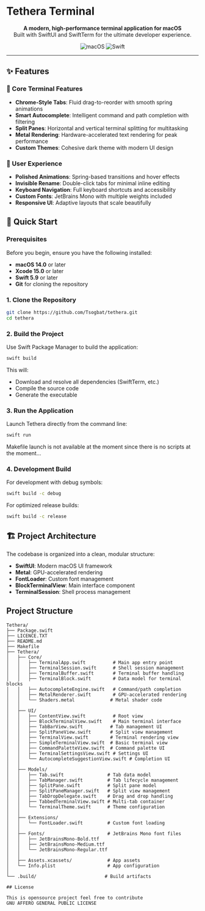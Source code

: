 # Tethera Terminal

<p align="center">
  <strong>A modern, high-performance terminal application for macOS</strong><br>
  Built with SwiftUI and SwiftTerm for the ultimate developer experience.
</p>

<p align="center">
  <img src="https://img.shields.io/badge/macOS-14.0+-blue.svg" alt="macOS">
  <img src="https://img.shields.io/badge/Swift-5.9+-orange.svg" alt="Swift">
</p>

---

## ✨ Features

### 🚀 Core Terminal Features

- **Chrome-Style Tabs**: Fluid drag-to-reorder with smooth spring animations
- **Smart Autocomplete**: Intelligent command and path completion with filtering
- **Split Panes**: Horizontal and vertical terminal splitting for multitasking
- **Metal Rendering**: Hardware-accelerated text rendering for peak performance
- **Custom Themes**: Cohesive dark theme with modern UI design

### 🎨 User Experience

- **Polished Animations**: Spring-based transitions and hover effects
- **Invisible Rename**: Double-click tabs for minimal inline editing
- **Keyboard Navigation**: Full keyboard shortcuts and accessibility
- **Custom Fonts**: JetBrains Mono with multiple weights included
- **Responsive UI**: Adaptive layouts that scale beautifully

## 🚀 Quick Start

### Prerequisites

Before you begin, ensure you have the following installed:

- **macOS 14.0** or later
- **Xcode 15.0** or later
- **Swift 5.9** or later
- **Git** for cloning the repository

### 1. Clone the Repository

```bash
git clone https://github.com/Tsogbat/tethera.git
cd tethera
```

### 2. Build the Project

Use Swift Package Manager to build the application:

```bash
swift build
```

This will:

- Download and resolve all dependencies (SwiftTerm, etc.)
- Compile the source code
- Generate the executable

### 3. Run the Application

Launch Tethera directly from the command line:

```bash
swift run
```

Makefile launch is not available at the moment since there is no scripts at the moment...

### 4. Development Build

For development with debug symbols:

```bash
swift build -c debug
```

For optimized release builds:

```bash
swift build -c release
```

## 🏗️ Project Architecture

The codebase is organized into a clean, modular structure:

- **SwiftUI**: Modern macOS UI framework
- **Metal**: GPU-accelerated rendering
- **FontLoader**: Custom font management
- **BlockTerminalView**: Main interface component
- **TerminalSession**: Shell process management

## Project Structure

```
Tethera/
├── Package.swift
├── LICENCE.TXT
├── README.md
├── Makefile
├── Tethera/
│   ├── Core/
│   │   ├── TerminalApp.swift          # Main app entry point
│   │   ├── TerminalSession.swift      # Shell session management
│   │   ├── TerminalBuffer.swift       # Terminal buffer handling
│   │   ├── TerminalBlock.swift        # Data model for terminal blocks
│   │   ├── AutocompleteEngine.swift   # Command/path completion
│   │   ├── MetalRenderer.swift        # GPU-accelerated rendering
│   │   └── Shaders.metal             # Metal shader code
│   │
│   ├── UI/
│   │   ├── ContentView.swift          # Root view
│   │   ├── BlockTerminalView.swift    # Main terminal interface
│   │   ├── TabBarView.swift          # Tab management UI
│   │   ├── SplitPaneView.swift       # Split view management
│   │   ├── TerminalView.swift        # Terminal rendering view
│   │   ├── SimpleTerminalView.swift  # Basic terminal view
│   │   ├── CommandPaletteView.swift  # Command palette UI
│   │   ├── TerminalSettingsView.swift # Settings UI
│   │   └── AutocompleteSuggestionView.swift # Completion UI
│   │
│   ├── Models/
│   │   ├── Tab.swift                # Tab data model
│   │   ├── TabManager.swift         # Tab lifecycle management
│   │   ├── SplitPane.swift          # Split pane model
│   │   ├── SplitPaneManager.swift   # Split view management
│   │   ├── TabDropDelegate.swift    # Drag and drop handling
│   │   ├── TabbedTerminalView.swift # Multi-tab container
│   │   └── TerminalTheme.swift      # Theme configuration
│   │
│   ├── Extensions/
│   │   └── FontLoader.swift         # Custom font loading
│   │
│   ├── Fonts/                       # JetBrains Mono font files
│   │   ├── JetBrainsMono-Bold.ttf
│   │   ├── JetBrainsMono-Medium.ttf
│   │   └── JetBrainsMono-Regular.ttf
│   │
│   ├── Assets.xcassets/             # App assets
│   └── Info.plist                   # App configuration
│
└── .build/                         # Build artifacts

## License

This is opensource project feel free to contribute
GNU AFFERO GENERAL PUBLIC LICENSE
```
